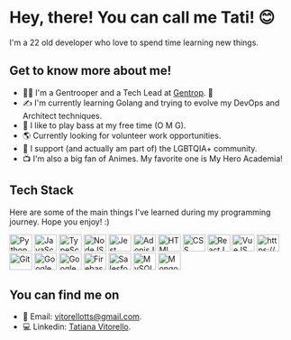 # Hey, there! You can call me Tati! 😊 ###

I'm a 22 old developer who love to spend time learning new things.

## Get to know more about me!

* 👩‍💻 I'm a Gentrooper and a Tech Lead at [Gentrop](https://gentrop.com). 💛
* ✍️ I'm currently learning Golang and trying to evolve my DevOps and Architect techniques.
* 🎸 I like to play bass at my free time (O M G).
* 🌎 Currently looking for volunteer work opportunities.
* 🌈 I support (and actually am part of) the LGBTQIA+ community.
* 📺 I'm also a big fan of Animes. My favorite one is My Hero Academia!

## Tech Stack

Here are some of the main things I've learned during my programming journey. Hope you enjoy! :)

<a href="https://www.python.org/"><img src="https://cdn.jsdelivr.net/gh/devicons/devicon/icons/python/python-original.svg" height="30" width="40" alt="Python"/></a>
<a href="https://js.org/"><img src="https://cdn.jsdelivr.net/gh/devicons/devicon/icons/javascript/javascript-original.svg" height="30" width="40" alt="JavaScript" /></a>
<a href="https://www.typescriptlang.org/"><img src="https://cdn.jsdelivr.net/gh/devicons/devicon/icons/typescript/typescript-original.svg" height="30" width="40" alt="TypeScript" /></a>
<a href="https://nodejs.org/en/"><img src="https://cdn.jsdelivr.net/gh/devicons/devicon/icons/nodejs/nodejs-original.svg" height="30" width="40" alt="NodeJS" /></a>
<a href="https://jestjs.io/pt-BR/docs/jest-community"><img src="https://cdn.jsdelivr.net/gh/devicons/devicon/icons/jest/jest-plain.svg" height="30" width="40" alt="Jest" /></a>
<a href="https://adonisjs.com/"><img src="https://cdn.jsdelivr.net/gh/devicons/devicon/icons/adonisjs/adonisjs-original.svg" height="30" width="40" alt="AdonisJS" /></a>
<a href="https://www.w3.org/html/"><img src="https://cdn.jsdelivr.net/gh/devicons/devicon/icons/html5/html5-original.svg" height="30" width="40" alt="HTML" /></a>
<a href="https://www.w3.org/Style/CSS/"><img src="https://cdn.jsdelivr.net/gh/devicons/devicon/icons/css3/css3-original.svg" height="30" width="40" alt="CSS" /></a>
<a href="https://pt-br.reactjs.org/"><img src="https://cdn.jsdelivr.net/gh/devicons/devicon/icons/react/react-original.svg" height="30" width="40" alt="ReactJS" /></a>
<a href="https://vuejs.org/"><img src="https://cdn.jsdelivr.net/gh/devicons/devicon/icons/vuejs/vuejs-original.svg" alt="VueJS" height="30" width="40" /></a>
<a href="https://webpack.js.org/"><img src="https://cdn.jsdelivr.net/gh/devicons/devicon/icons/webpack/webpack-original.svg" height="30" width="40" alt="https://webpack.js.org/" /></a>
<a href="https://git-scm.com/"><img src="https://cdn.jsdelivr.net/gh/devicons/devicon/icons/git/git-original.svg" height="30" width="40" alt="Git" /></a>
<a href="https://workspace.google.com/intl/pt-BR/"><img src="https://cdn.jsdelivr.net/gh/devicons/devicon/icons/google/google-original.svg" height="30" width="40" alt="Google Workspace" /></a>
<a href="https://cloud.google.com/"><img src="https://cdn.jsdelivr.net/gh/devicons/devicon/icons/googlecloud/googlecloud-original.svg" height="30" width="40" alt="Google Cloud Platform" /></a>
<a href="https://firebase.google.com/?hl=pt"><img src="https://cdn.jsdelivr.net/gh/devicons/devicon/icons/firebase/firebase-plain.svg" height="30" width="40" alt="Firebase" /></a>
<a href="https://www.salesforce.com/br/products/marketing-cloud/overview/"><img src="https://cdn.jsdelivr.net/gh/devicons/devicon/icons/salesforce/salesforce-original.svg" height="30" width="40" alt="Salesforce Marketing Cloud" /></a>
<a href="https://www.mysql.com/"><img src="https://cdn.jsdelivr.net/gh/devicons/devicon/icons/mysql/mysql-original.svg" height="30" width="40" alt="MySQL" /></a>
<a href="https://www.mongodb.com/pt-br"><img src="https://cdn.jsdelivr.net/gh/devicons/devicon/icons/mongodb/mongodb-original.svg" height="30" width="40" alt="MongoDB" /></a>

## You can find me on

* 📩 Email: [vitorellotts@gmail.com](vitorellotts@gmail.com).
* 💻 Linkedin: [Tatiana Vitorello](https://www.linkedin.com/in/vitorellotatiana/).

